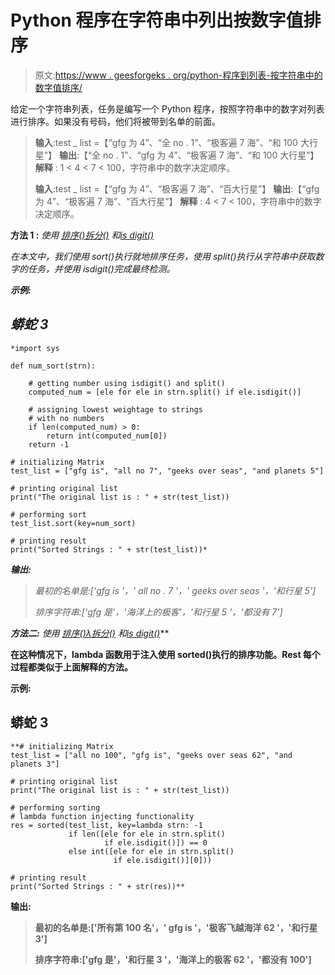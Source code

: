 # Python 程序在字符串中列出按数字值排序

> 原文:[https://www . geesforgeks . org/python-程序到列表-按字符串中的数字值排序/](https://www.geeksforgeeks.org/python-program-to-list-sort-by-number-value-in-string/)

给定一个字符串列表，任务是编写一个 Python 程序，按照字符串中的数字对列表进行排序。如果没有号码，他们将被带到名单的前面。

> **输入**:test _ list =【“gfg 为 4”、“全 no . 1”、“极客遍 7 海”、“和 100 大行星”】
> **输出**:【“全 no . 1”、“gfg 为 4”、“极客遍 7 海”、“和 100 大行星”】
> **解释** : 1 < 4 < 7 < 100，字符串中的数字决定顺序。
> 
> **输入**:test _ list =【“gfg 为 4”、“极客遍 7 海”、“百大行星”】
> **输出**:【“gfg 为 4”、“极客遍 7 海”、“百大行星”】
> **解释** : 4 < 7 < 100，字符串中的数字决定顺序。

**方法 1 :** *使用* [*排序()*](https://www.geeksforgeeks.org/sort-in-python/)*[*拆分()*](https://www.geeksforgeeks.org/python-string-split/) *和*[*is digit()*](https://www.geeksforgeeks.org/python-string-isdigit-application/)*

*在本文中，我们使用 sort()执行就地排序任务，使用 split()执行从字符串中获取数字的任务，并使用 isdigit()完成最终检测。*

***示例:***

## *蟒蛇 3*

```
*import sys

def num_sort(strn):

    # getting number using isdigit() and split()
    computed_num = [ele for ele in strn.split() if ele.isdigit()]

    # assigning lowest weightage to strings 
    # with no numbers
    if len(computed_num) > 0:
        return int(computed_num[0])
    return -1

# initializing Matrix
test_list = ["gfg is", "all no 7", "geeks over seas", "and planets 5"]

# printing original list
print("The original list is : " + str(test_list))

# performing sort
test_list.sort(key=num_sort)

# printing result
print("Sorted Strings : " + str(test_list))*
```

***输出:***

> *最初的名单是:['gfg is '，' all no . 7 '，' geeks over seas '，'和行星 5']*
> 
> *排序字符串:['gfg 是'，'海洋上的极客'，'和行星 5 '，'都没有 7']*

***方法二:** *使用* [*排序()*](https://www.geeksforgeeks.org/sorted-function-python/)*[*λ*](https://www.geeksforgeeks.org/python-lambda/)*[*拆分()*](https://www.geeksforgeeks.org/python-string-split/) *和*[*is digit()*](https://www.geeksforgeeks.org/python-string-isdigit-application/)***

**在这种情况下，lambda 函数用于注入使用 sorted()执行的排序功能。Rest 每个过程都类似于上面解释的方法。**

****示例:****

## **蟒蛇 3**

```
**# initializing Matrix
test_list = ["all no 100", "gfg is", "geeks over seas 62", "and planets 3"]

# printing original list
print("The original list is : " + str(test_list))

# performing sorting
# lambda function injecting functionality
res = sorted(test_list, key=lambda strn: -1 
             if len([ele for ele in strn.split() 
                     if ele.isdigit()]) == 0 
             else int([ele for ele in strn.split() 
                       if ele.isdigit()][0]))

# printing result
print("Sorted Strings : " + str(res))**
```

****输出:****

> **最初的名单是:['所有第 100 名'，' gfg is '，'极客飞越海洋 62 '，'和行星 3']**
> 
> **排序字符串:['gfg 是'，'和行星 3 '，'海洋上的极客 62 '，'都没有 100']**